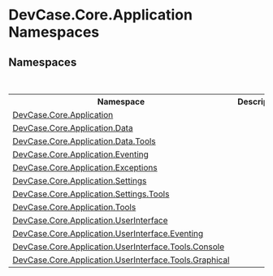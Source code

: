 # DevCase.Core.Application Namespaces
 




## Namespaces
&nbsp;<table><tr><th>Namespace</th><th>Description</th></tr><tr><td><a href="N_DevCase_Core_Application">DevCase.Core.Application</a></td><td></td></tr><tr><td><a href="N_DevCase_Core_Application_Data">DevCase.Core.Application.Data</a></td><td></td></tr><tr><td><a href="N_DevCase_Core_Application_Data_Tools">DevCase.Core.Application.Data.Tools</a></td><td></td></tr><tr><td><a href="N_DevCase_Core_Application_Eventing">DevCase.Core.Application.Eventing</a></td><td></td></tr><tr><td><a href="N_DevCase_Core_Application_Exceptions">DevCase.Core.Application.Exceptions</a></td><td></td></tr><tr><td><a href="N_DevCase_Core_Application_Settings">DevCase.Core.Application.Settings</a></td><td></td></tr><tr><td><a href="N_DevCase_Core_Application_Settings_Tools">DevCase.Core.Application.Settings.Tools</a></td><td></td></tr><tr><td><a href="N_DevCase_Core_Application_Tools">DevCase.Core.Application.Tools</a></td><td></td></tr><tr><td><a href="N_DevCase_Core_Application_UserInterface">DevCase.Core.Application.UserInterface</a></td><td></td></tr><tr><td><a href="N_DevCase_Core_Application_UserInterface_Eventing">DevCase.Core.Application.UserInterface.Eventing</a></td><td></td></tr><tr><td><a href="N_DevCase_Core_Application_UserInterface_Tools_Console">DevCase.Core.Application.UserInterface.Tools.Console</a></td><td></td></tr><tr><td><a href="N_DevCase_Core_Application_UserInterface_Tools_Graphical">DevCase.Core.Application.UserInterface.Tools.Graphical</a></td><td></td></tr></table>&nbsp;
